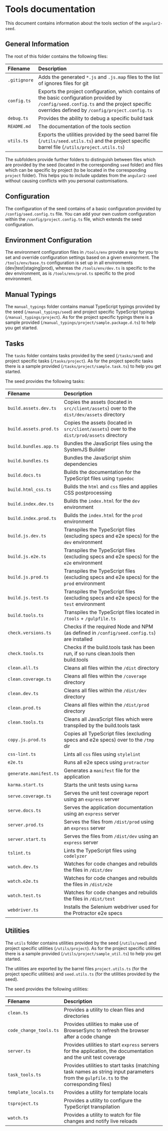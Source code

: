 # Tools documentation

This document contains information about the tools section of the `angular2-seed`.

## General Information

The root of this folder contains the following files:

| Filename     | Description |
| :----------- | :---------- |
| `.gitignore` | Adds the generated `*.js` and `.js.map` files to the list of ignores files for git |
| `config.ts`  | Exports the project configuration, which contains of the basic configuration provided by `/config/seed.config.ts` and the project specific overrides defined by `/config/project.config.ts` |
| `debug.ts`   | Provides the ability to debug a specific build task |
| `README.md`  | The documentation of the tools section |
| `utils.ts`   | Exports the utilities provided by the seed barrel file (`/utils/seed.utils.ts`) and the project specific barrel file (`/utils/project.utils.ts`) |

The subfolders provide further folders to distinguish between files which are provided by the seed (located in the corresponding `seed` folder) and files which can be specific by project (to be located in the corresponding `project` folder). This helps you to include updates from the `angular2-seed` without causing conflicts with you personal customisations.

## Configuration

The configuration of the seed contains of a basic configuration provided by `/config/seed.config.ts` file. You can add your own custom configuration within the `/config/project.config.ts` file, which extends the seed configuration.

## Environment Configuration

The environment configuration files in `/tools/env` provide a way for you to set and override configuration settings based on a given environment. The `/tools/env/base.ts` configuration is set up in all environments (dev|test|staging|prod), whereas the `/tools/env/dev.ts` is specific to the dev environment, as is `/tools/env/prod.ts` specific to the prod environment.

## Manual Typings

The `manual_typings` folder contains manual TypeScript typings provided by the seed (`/manual_typings/seed`) and project specific TypeScript typings (`/manual_typings/project`). As for the project specific typings there is a sample provided (`/manual_typings/project/sample.package.d.ts`) to help you get started.

## Tasks

The `tasks` folder contains tasks provided by the seed (`/tasks/seed`) and project specific tasks (`/tasks/project`). As for the project specific tasks there is a sample provided (`/tasks/project/sample.task.ts`) to help you get started.

The seed provides the following tasks:

| Filename               | Description |
| :--------------------- | :---------- |
| `build.assets.dev.ts`  | Copies the assets (located in `src/client/assets`) over to the `dist/dev/assets` directory |
| `build.assets.prod.ts` | Copies the assets (located in `src/client/assets`) over to the `dist/prod/assets` directory |
| `build.bundles.app.ts` | Bundles the JavaScript files using the SystemJS Builder |
| `build.bundles.ts`     | Bundles the JavaScript shim dependencies |
| `build.docs.ts`        | Builds the documentation for the TypeScript files using `typedoc` |
| `build.html_css.ts`    | Builds the `html` and `css` files and applies CSS postprocessing |
| `build.index.dev.ts`   | Builds the `index.html` for the `dev` environment |
| `build.index.prod.ts`  | Builds the `index.html` for the `prod` environment |
| `build.js.dev.ts`      | Transpiles the TypeScript files (excluding specs and e2e specs) for the `dev` environment |
| `build.js.e2e.ts`      | Transpiles the TypeScript files (excluding specs and e2e specs) for the `e2e` environment |
| `build.js.prod.ts`     | Transpiles the TypeScript files (excluding specs and e2e specs) for the `prod` environment |
| `build.js.test.ts`     | Transpiles the TypeScript files (excluding specs and e2e specs) for the `test` environment |
| `build.tools.ts`       | Transpiles the TypeScript files located in `/tools` + `/gulpfile.ts` |
| `check.versions.ts`    | Checks if the required Node and NPM (as defined in `/config/seed.config.ts`) are installed |
| `check.tools.ts`       | Checks if the build.tools task has been run, if so runs clean.tools then build.tools |
| `clean.all.ts`         | Cleans all files within the `/dist` directory |
| `clean.coverage.ts`    | Cleans all files within the `/coverage` directory |
| `clean.dev.ts`         | Cleans all files within the `/dist/dev` directory |
| `clean.prod.ts`        | Cleans all files within the `/dist/prod` directory |
| `clean.tools.ts`       | Cleans all JavaScript files which were transpiled by the build.tools task  |
| `copy.js.prod.ts`      | Copies all TypeScript files (excluding specs and e2e specs) over to the `/tmp` dir |
| `css-lint.ts`          | Lints all `css` files using `stylelint` |
| `e2e.ts`               | Runs all e2e specs using `protractor` |
| `generate.manifest.ts` | Generates a `manifest` file for the application |
| `karma.start.ts`       | Starts the unit tests using `karma` |
| `serve.coverage.ts`    | Serves the unit test coverage report using an `express` server |
| `serve.docs.ts`        | Serves the application documentation using an `express` server |
| `server.prod.ts`       | Serves the files from `/dist/prod` using an `express` server |
| `server.start.ts`      | Serves the files from `/dist/dev` using an `express` server |
| `tslint.ts`            | Lints the TypeScript files using `codelyzer` |
| `watch.dev.ts`         | Watches for code changes and rebuilds the files in `/dist/dev` |
| `watch.e2e.ts`         | Watches for code changes and rebuilds the files in `/dist/e2e` |
| `watch.test.ts`        | Watches for code changes and rebuilds the files in `/dist/test` |
| `webdriver.ts`         | Installs the Selenium webdriver used for the Protractor e2e specs |

## Utilities

The `utils` folder contains utilities provided by the seed (`/utils/seed`) and project specific utilities (`/utils/project`). As for the project specific utilities there is a sample provided (`/utils/project/sample_util.ts`) to help you get started.

The utilities are exported by the barrel files `project.utils.ts` (for the project specific utilities) and `seed.utils.ts` (for the utilities provided by the seed).

The seed provides the following utilities:

| Filename               | Description |
| :--------------------- | :---------- |
| `clean.ts`             | Provides a utility to clean files and directories |
| `code_change_tools.ts` | Provides utilities to make use of BrowserSync to refresh the browser after a code change |
| `server.ts`            | Provides utilities to start `express` servers for the application, the documentation and the unit test coverage |
| `task_tools.ts`        | Provides utilities to start tasks (matching task names as string input parameters from the `gulpfile.ts` to the corresponding files) |
| `template_locals.ts`   | Provides a utility for template locals |
| `tsproject.ts`         | Provides a utility to configure the TypeScript transpilation |
| `watch.ts`             | Provides a utility to watch for file changes and notify live reloads |
